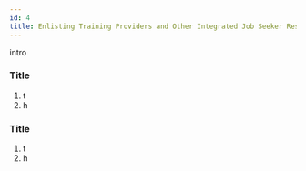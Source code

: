 ```yaml
---
id: 4
title: Enlisting Training Providers and Other Integrated Job Seeker Resources
---
```


intro

### Title
1. t
2. h


### Title
1. t
2. h
